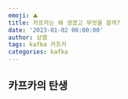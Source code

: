 ```yaml
---
emoji: ⛰
title: 카프카는 왜 생겼고 무엇을 할까?
date: '2023-01-02 00:00:00'
author: 상햄
tags: kafka 카프카
categories: kafka
---
```




## 카프카의 탄생

